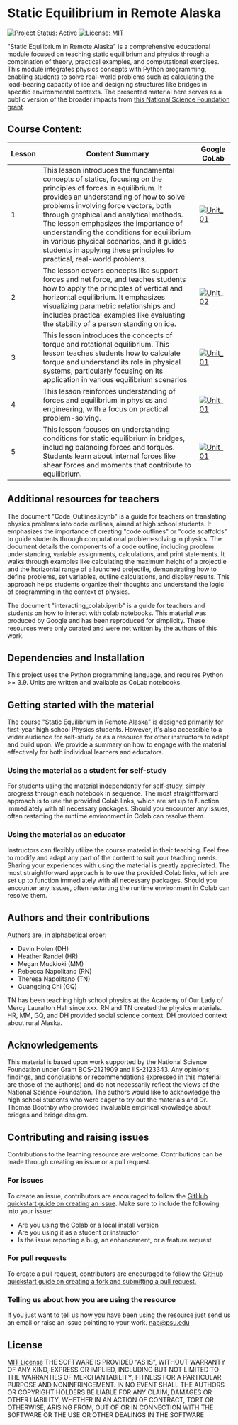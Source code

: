 # Static Equilibrium in Remote Alaska

[![Project Status: Active](https://www.repostatus.org/badges/latest/active.svg)](https://www.repostatus.org/#active)
[![License: MIT](https://img.shields.io/badge/License-MIT-yellow.svg)](https://opensource.org/licenses/MIT)

"Static Equilibrium in Remote Alaska" is a comprehensive educational module focused on teaching static equilibrium and physics through a combination of theory, practical examples, and computational exercises. This module integrates physics concepts with Python programming, enabling students to solve real-world problems such as calculating the load-bearing capacity of ice and designing structures like bridges in specific environmental contexts. The presented material here serves as a public version of the broader impacts from [this National Science Foundation grant](https://www.nsf.gov/awardsearch/showAward?AWD_ID=2121909&HistoricalAwards=false). 

## Course Content:

| Lesson | Content Summary                 | Google CoLab|
|------|---------------------------------|------|
| 1    | This lesson introduces the fundamental concepts of statics, focusing on the principles of forces in equilibrium. It provides an understanding of how to solve problems involving force vectors, both through graphical and analytical methods. The lesson emphasizes the importance of understanding the conditions for equilibrium in various physical scenarios, and it guides students in applying these principles to practical, real-world problems. | [![Unit_01](https://colab.research.google.com/assets/colab-badge.svg)](https://colab.research.google.com/drive/1dp6GRQZdSIWkXo8C7EeEGafog3wipmi3?usp=sharing) |
| 2    | The lesson covers concepts like support forces and net force, and teaches students how to apply the principles of vertical and horizontal equilibrium. It emphasizes visualizing parametric relationships and includes practical examples like evaluating the stability of a person standing on ice. | [![Unit_02](https://colab.research.google.com/assets/colab-badge.svg)](https://colab.research.google.com/drive/1gzo0E511Jfu8cd6453FQB2hnOqYE-DIK?usp=sharing) |
| 3    | This lesson introduces the concepts of torque and rotational equilibrium. This lesson teaches students how to calculate torque and understand its role in physical systems, particularly focusing on its application in various equilibrium scenarios| [![Unit_01](https://colab.research.google.com/assets/colab-badge.svg)](https://colab.research.google.com/drive/1oWPx56qeF3MBXvJNrtOPS1875MSyngGH?usp=sharing) |
| 4    | This lesson reinforces understanding of forces and equilibrium in physics and engineering, with a focus on practical problem-solving.| [![Unit_01](https://colab.research.google.com/assets/colab-badge.svg)](https://colab.research.google.com/drive/1cR4s--aS97XXNYX0BPoOEOYg51eOKrgr?usp=sharing) |
| 5    | This lesson focuses on understanding conditions for static equilibrium in bridges, including balancing forces and torques. Students learn about internal forces like shear forces and moments that contribute to equilibrium. | [![Unit_01](https://colab.research.google.com/assets/colab-badge.svg)](https://colab.research.google.com/drive/1k7s4WtFUQAyGNWpxca752dDVuj8fIkDa?usp=sharing) |

## Additional resources for teachers
The document "Code_Outlines.ipynb" is a guide for teachers on translating physics problems into code outlines, aimed at high school students. It emphasizes the importance of creating "code outlines" or "code scaffolds" to guide students through computational problem-solving in physics. The document details the components of a code outline, including problem understanding, variable assignments, calculations, and print statements. It walks through examples like calculating the maximum height of a projectile and the horizontal range of a launched projectile, demonstrating how to define problems, set variables, outline calculations, and display results. This approach helps students organize their thoughts and understand the logic of programming in the context of physics.

The document "interacting_colab.ipynb" is a guide for teachers and students on how to interact with colab notebooks. This material was produced by Google and has been reproduced for simplicity. These resources were only curated and were not written by the authors of this work. 

## Dependencies and Installation
This project uses the Python programming language, and requires Python >= 3.9.
Units are written and available as CoLab notebooks. 

## Getting started with the material
The course "Static Equilibrium in Remote Alaska" is designed primarily for first-year high school Physics students. However, it's also accessible to a wider audience for self-study or as a resource for other instructors to adapt and build upon. We provide a summary on how to engage with the material effectively for both individual learners and educators.

### Using the material as a student for self-study
For students using the material independently for self-study, simply progress through each notebook in sequence. The most straightforward approach is to use the provided Colab links, which are set up to function immediately with all necessary packages. Should you encounter any issues, often restarting the runtime environment in Colab can resolve them.

### Using the material as an educator
Instructors can flexibly utilize the course material in their teaching. Feel free to modify and adapt any part of the content to suit your teaching needs. Sharing your experiences with using the material is greatly appreciated. The most straightforward approach is to use the provided Colab links, which are set up to function immediately with all necessary packages. Should you encounter any issues, often restarting the runtime environment in Colab can resolve them.

## Authors and their contributions
Authors are, in alphabetical order:
* Davin Holen (DH)
* Heather Randel (HR)
* Megan Muckioki (MM)
* Rebecca Napolitano (RN)
* Theresa Napolitano (TN)
* Guangqing Chi (GQ)

TN has been teaching high school physics at the Academy of Our Lady of Mercy Lauralton Hall since xxx. 
RN and TN created the physics materials. HR, MM, GQ, and DH provided social science context.
DH provided context about rural Alaska.

## Acknowledgements

This material is based upon work supported by the National Science Foundation under Grant BCS-2121909 and IIS-2123343. Any opinions, findings, and conclusions or recommendations expressed in this material are those of the author(s) and do not necessarily reflect the views of the National Science Foundation.
The authors would like to acknowledge the high school students who were eager to try out the materials and Dr. Thomas Boothby who provided invaluable empirical knowledge about bridges and bridge desigm. 

## Contributing and raising issues

Contributions to the learning resource are welcome. Contributions can be made through creating an issue or a pull request.

### For issues
To create an issue, contributors are encouraged to follow the [GitHub quickstart guide on creating an issue](https://docs.github.com/en/issues/tracking-your-work-with-issues/creating-an-issue).
Make sure to include the following into your issue:
* Are you using the Colab or a local install version
* Are you using it as a student or instructor
* Is the issue reporting a bug, an enhancement, or a feature request

### For pull requests
To create a pull request, contributors are encouraged to follow the [GitHub quickstart guide on creating a fork and submitting a pull request.](https://docs.github.com/en/get-started/exploring-projects-on-github/contributing-to-a-project)

### Telling us about how you are using the resource
If you just want to tell us how you have been using the resource just send us an email or raise an issue pointing to your work. nap@psu.edu

## License
[MIT License](https://opensource.org/license/mit/) THE SOFTWARE IS PROVIDED “AS IS”, WITHOUT WARRANTY OF ANY KIND, EXPRESS OR IMPLIED, INCLUDING BUT NOT LIMITED TO THE WARRANTIES OF MERCHANTABILITY, FITNESS FOR A PARTICULAR PURPOSE AND NONINFRINGEMENT. IN NO EVENT SHALL THE AUTHORS OR COPYRIGHT HOLDERS BE LIABLE FOR ANY CLAIM, DAMAGES OR OTHER LIABILITY, WHETHER IN AN ACTION OF CONTRACT, TORT OR OTHERWISE, ARISING FROM, OUT OF OR IN CONNECTION WITH THE SOFTWARE OR THE USE OR OTHER DEALINGS IN THE SOFTWARE
